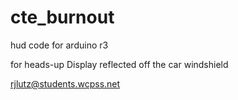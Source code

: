 # cte_burnout
hud code for arduino r3

for heads-up Display
reflected off the car windshield

rjlutz@students.wcpss.net
